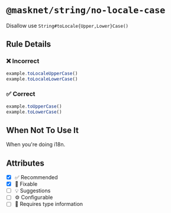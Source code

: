 <!-- begin title -->

# `@masknet/string/no-locale-case`

Disallow use `String#toLocale{Upper,Lower}Case()`

<!-- end title -->

## Rule Details

### :x: Incorrect

```ts
example.toLocaleUpperCase()
example.toLocaleLowerCase()
```

### :white_check_mark: Correct

```ts
example.toUpperCase()
example.toLowerCase()
```

## When Not To Use It

When you're doing i18n.

## Attributes

<!-- begin attributes -->

- [x] :white_check_mark: Recommended
- [x] :wrench: Fixable
- [ ] :bulb: Suggestions
- [ ] :gear: Configurable
- [ ] :thought_balloon: Requires type information

<!-- end attributes -->

